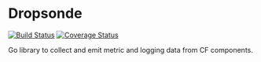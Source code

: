 # Dropsonde

[![Build Status](https://travis-ci.org/cloudfoundry/dropsonde.svg?branch=master)](https://travis-ci.org/cloudfoundry/dropsonde) [![Coverage Status](https://coveralls.io/repos/cloudfoundry/dropsonde/badge.png)](https://coveralls.io/r/cloudfoundry/dropsonde)


Go library to collect and emit metric and logging data from CF components.
